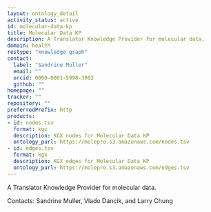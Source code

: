 ```yaml
---
layout: ontology_detail
activity_status: active
id: molecular-data-kp
title: Molecular Data KP
description: A Translator Knowledge Provider for molecular data.
domain: health
restype: "knowledge graph"
contact:
  label: "Sandrine Muller"
  email: ""
  orcid: 0000-0001-5998-3003
  github: ""
homepage: ""
tracker: ""
repository: ""
preferredPrefix: http
products:
- id: nodes.tsv
  format: kgx
  description: KGX nodes for Molecular Data KP
  ontology_purl: https://molepro.s3.amazonaws.com/nodes.tsv
- id: edges.tsv
  format: kgx
  description: KGX edges for Molecular Data KP
  ontology_purl: https://molepro.s3.amazonaws.com/edges.tsv
---
```


A Translator Knowledge Provider for molecular data.

Contacts: Sandrine Muller, Vlado Dancik, and Larry Chung
